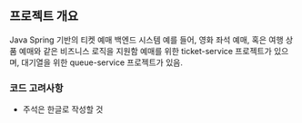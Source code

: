 ## 프로젝트 개요

Java Spring 기반의 티켓 예매 백엔드 시스템
예를 들어, 영화 좌석 예매, 혹은 여행 상품 예매와 같은 비즈니스 로직을 지원함
예매를 위한 ticket-service 프로젝트가 있으며,
대기열을 위한 queue-service 프로젝트가 있음.

### 코드 고려사항

- 주석은 한글로 작성할 것
